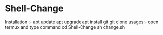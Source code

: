 # Shell-Change
Installation :- apt update apt upgrade apt install git git clone  usages:- open termux and type command cd Shell-Change sh change.sh 
